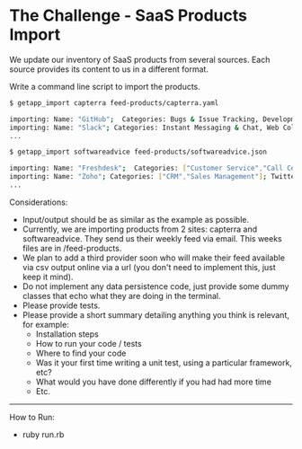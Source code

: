 # The Challenge - SaaS Products Import
We update our inventory of SaaS products from several sources.  Each source provides its content to us in a different format.  

Write a command line script to import the products. 

````bash
$ getapp_import capterra feed-products/capterra.yaml

importing: Name: "GitHub";  Categories: Bugs & Issue Tracking, Development Tools; Twitter: @github
importing: Name: "Slack"; Categories: Instant Messaging & Chat, Web Collaboration, Productivity; Twitter: @slackhq
...
````

````bash
$ getapp_import softwareadvice feed-products/softwareadvice.json

importing: Name: "Freshdesk";  Categories: ["Customer Service","Call Center"]; Twitter: @freshdesk
importing: Name: "Zoho"; Categories: ["CRM","Sales Management"]; Twitter: 
...
````

Considerations:
- Input/output should be as similar as the example as possible.
- Currently, we are importing products from 2 sites: capterra and softwareadvice.  They send us their weekly feed via email.  This weeks files are in /feed-products.
- We plan to add a third provider soon who will make their feed available via csv output online via a url (you don't need to implement this, just keep it mind).
- Do not implement any data persistence code, just provide some dummy classes that echo what they are doing in the terminal.
- Please provide tests.
- Please provide a short summary detailing anything you think is relevant, for example:
  - Installation steps
  - How to run your code / tests
  - Where to find your code
  - Was it your first time writing a unit test, using a particular framework, etc?
  - What would you have done differently if you had had more time
  - Etc.
* * * 

How to Run:
- ruby run.rb
